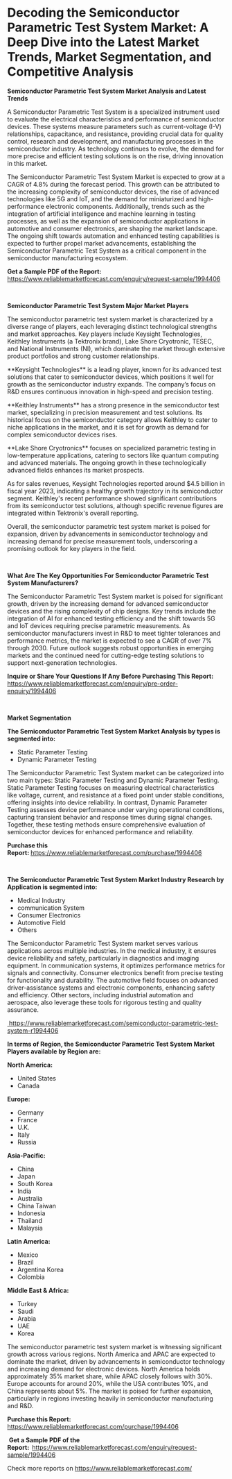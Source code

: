 <p><h1>Decoding the Semiconductor Parametric Test System Market: A Deep Dive into the Latest Market Trends, Market Segmentation, and Competitive Analysis</h1></p><p><strong>Semiconductor Parametric Test System Market Analysis and Latest Trends</strong></p>
<p><p>A Semiconductor Parametric Test System is a specialized instrument used to evaluate the electrical characteristics and performance of semiconductor devices. These systems measure parameters such as current-voltage (I-V) relationships, capacitance, and resistance, providing crucial data for quality control, research and development, and manufacturing processes in the semiconductor industry. As technology continues to evolve, the demand for more precise and efficient testing solutions is on the rise, driving innovation in this market.</p><p>The Semiconductor Parametric Test System Market is expected to grow at a CAGR of 4.8% during the forecast period. This growth can be attributed to the increasing complexity of semiconductor devices, the rise of advanced technologies like 5G and IoT, and the demand for miniaturized and high-performance electronic components. Additionally, trends such as the integration of artificial intelligence and machine learning in testing processes, as well as the expansion of semiconductor applications in automotive and consumer electronics, are shaping the market landscape. The ongoing shift towards automation and enhanced testing capabilities is expected to further propel market advancements, establishing the Semiconductor Parametric Test System as a critical component in the semiconductor manufacturing ecosystem.</p></p>
<p><strong>Get a Sample PDF of the Report:&nbsp;</strong> <a href="https://www.reliablemarketforecast.com/enquiry/request-sample/1994406?utm_campaign=3512&utm_medium=2&utm_source=Github&utm_content=ia&utm_term=07042025&utm_id=semiconductor-parametric-test-system">https://www.reliablemarketforecast.com/enquiry/request-sample/1994406</a></p>
<p>&nbsp;</p>
<p><strong>Semiconductor Parametric Test System Major Market Players</strong></p>
<p><p>The semiconductor parametric test system market is characterized by a diverse range of players, each leveraging distinct technological strengths and market approaches. Key players include Keysight Technologies, Keithley Instruments (a Tektronix brand), Lake Shore Cryotronic, TESEC, and National Instruments (NI), which dominate the market through extensive product portfolios and strong customer relationships.</p><p>**Keysight Technologies** is a leading player, known for its advanced test solutions that cater to semiconductor devices, which positions it well for growth as the semiconductor industry expands. The company’s focus on R&D ensures continuous innovation in high-speed and precision testing. </p><p>**Keithley Instruments** has a strong presence in the semiconductor test market, specializing in precision measurement and test solutions. Its historical focus on the semiconductor category allows Keithley to cater to niche applications in the market, and it is set for growth as demand for complex semiconductor devices rises.</p><p>**Lake Shore Cryotronics** focuses on specialized parametric testing in low-temperature applications, catering to sectors like quantum computing and advanced materials. The ongoing growth in these technologically advanced fields enhances its market prospects.</p><p>As for sales revenues, Keysight Technologies reported around $4.5 billion in fiscal year 2023, indicating a healthy growth trajectory in its semiconductor segment. Keithley's recent performance showed significant contributions from its semiconductor test solutions, although specific revenue figures are integrated within Tektronix's overall reporting.</p><p>Overall, the semiconductor parametric test system market is poised for expansion, driven by advancements in semiconductor technology and increasing demand for precise measurement tools, underscoring a promising outlook for key players in the field.</p></p>
<p>&nbsp;</p>
<p><strong>What Are The Key Opportunities For Semiconductor Parametric Test System Manufacturers?</strong></p>
<p><p>The Semiconductor Parametric Test System market is poised for significant growth, driven by the increasing demand for advanced semiconductor devices and the rising complexity of chip designs. Key trends include the integration of AI for enhanced testing efficiency and the shift towards 5G and IoT devices requiring precise parametric measurements. As semiconductor manufacturers invest in R&D to meet tighter tolerances and performance metrics, the market is expected to see a CAGR of over 7% through 2030. Future outlook suggests robust opportunities in emerging markets and the continued need for cutting-edge testing solutions to support next-generation technologies.</p></p>
<p><strong>Inquire or Share Your Questions If Any Before Purchasing This Report:</strong> <a href="https://www.reliablemarketforecast.com/enquiry/pre-order-enquiry/1994406?utm_campaign=3512&utm_medium=2&utm_source=Github&utm_content=ia&utm_term=07042025&utm_id=semiconductor-parametric-test-system">https://www.reliablemarketforecast.com/enquiry/pre-order-enquiry/1994406</a></p>
<p>&nbsp;</p>
<p><strong>Market Segmentation</strong></p>
<p><strong>The Semiconductor Parametric Test System Market Analysis by types is segmented into:</strong></p>
<p><ul><li>Static Parameter Testing</li><li>Dynamic Parameter Testing</li></ul></p>
<p><p>The Semiconductor Parametric Test System market can be categorized into two main types: Static Parameter Testing and Dynamic Parameter Testing. Static Parameter Testing focuses on measuring electrical characteristics like voltage, current, and resistance at a fixed point under stable conditions, offering insights into device reliability. In contrast, Dynamic Parameter Testing assesses device performance under varying operational conditions, capturing transient behavior and response times during signal changes. Together, these testing methods ensure comprehensive evaluation of semiconductor devices for enhanced performance and reliability.</p></p>
<p><strong>Purchase this Report:&nbsp;</strong><a href="https://www.reliablemarketforecast.com/purchase/1994406?utm_campaign=3512&utm_medium=2&utm_source=Github&utm_content=ia&utm_term=07042025&utm_id=semiconductor-parametric-test-system">https://www.reliablemarketforecast.com/purchase/1994406</a></p>
<p>&nbsp;</p>
<p><strong>The Semiconductor Parametric Test System Market Industry Research by Application is segmented into:</strong></p>
<p><ul><li>Medical Industry</li><li>communication System</li><li>Consumer Electronics</li><li>Automotive Field</li><li>Others</li></ul></p>
<p><p>The Semiconductor Parametric Test System market serves various applications across multiple industries. In the medical industry, it ensures device reliability and safety, particularly in diagnostics and imaging equipment. In communication systems, it optimizes performance metrics for signals and connectivity. Consumer electronics benefit from precise testing for functionality and durability. The automotive field focuses on advanced driver-assistance systems and electronic components, enhancing safety and efficiency. Other sectors, including industrial automation and aerospace, also leverage these tools for rigorous testing and quality assurance.</p></p>
<p><a href="https://www.reliablemarketforecast.com/semiconductor-parametric-test-system-r1994406?utm_campaign=3512&utm_medium=2&utm_source=Github&utm_content=ia&utm_term=07042025&utm_id=semiconductor-parametric-test-system">&nbsp;https://www.reliablemarketforecast.com/semiconductor-parametric-test-system-r1994406</a></p>
<p><strong>In terms of Region, the Semiconductor Parametric Test System Market Players available by Region are:</strong></p>
<p>
    <p> <strong> North America: </strong>
        <ul>
            <li>United States</li>
            <li>Canada</li>
        </ul>
        </p> 
    <p> <strong> Europe: </strong>
        <ul>
            <li>Germany</li>
            <li>France</li>
            <li>U.K.</li>
            <li>Italy</li>
            <li>Russia</li>
        </ul>
        </p> 
    <p> <strong> Asia-Pacific: </strong>
        <ul>
            <li>China</li>
            <li>Japan</li>
            <li>South Korea</li>
            <li>India</li>
            <li>Australia</li>
            <li>China Taiwan</li>
            <li>Indonesia</li>
            <li>Thailand</li>
            <li>Malaysia</li>
        </ul>
        </p> 
    <p> <strong> Latin America: </strong>
        <ul>
            <li>Mexico</li>
            <li>Brazil</li>
            <li>Argentina Korea</li>
            <li>Colombia</li>
        </ul>
        </p> 
    <p> <strong> Middle East & Africa: </strong>
        <ul>
            <li>Turkey</li>
            <li>Saudi</li>
            <li>Arabia</li>
            <li>UAE</li>
            <li>Korea</li>
        </ul>
    </p>
    </p>
<p><p>The semiconductor parametric test system market is witnessing significant growth across various regions. North America and APAC are expected to dominate the market, driven by advancements in semiconductor technology and increasing demand for electronic devices. North America holds approximately 35% market share, while APAC closely follows with 30%. Europe accounts for around 20%, while the USA contributes 10%, and China represents about 5%. The market is poised for further expansion, particularly in regions investing heavily in semiconductor manufacturing and R&D.</p></p>
<p><strong>Purchase this Report: </strong><a href="https://www.reliablemarketforecast.com/purchase/1994406?utm_campaign=3512&utm_medium=2&utm_source=Github&utm_content=ia&utm_term=07042025&utm_id=semiconductor-parametric-test-system">https://www.reliablemarketforecast.com/purchase/1994406</a></p>
<p>&nbsp;<strong>Get a Sample PDF of the Report:&nbsp;&nbsp;</strong><a href="https://www.reliablemarketforecast.com/enquiry/request-sample/1994406?utm_campaign=3512&utm_medium=2&utm_source=Github&utm_content=ia&utm_term=07042025&utm_id=semiconductor-parametric-test-system">https://www.reliablemarketforecast.com/enquiry/request-sample/1994406</a></p>
<p><strong></strong></p>
<p>Check more reports on <a href="https://www.reliablemarketforecast.com/?utm_campaign=3512&utm_medium=2&utm_source=Github&utm_content=ia&utm_term=07042025&utm_id=semiconductor-parametric-test-system">https://www.reliablemarketforecast.com/</a></p>